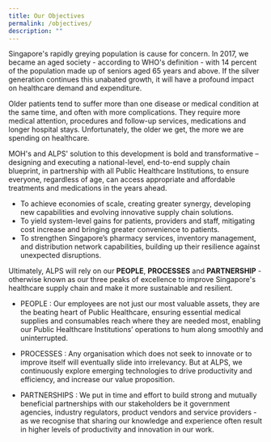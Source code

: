 ```yaml
---
title: Our Objectives
permalink: /objectives/
description: ""
---
```

Singapore's rapidly greying population is cause for concern. In 2017, we became an aged society - according to WHO's definition - with 14 percent of the population made up of seniors aged 65 years and above. If the silver generation continues this unabated growth, it will have a profound impact on healthcare demand and expenditure.

 Older patients tend to suffer more than one disease or medical condition at the same time, and often with more complications. They require more medical attention, procedures and follow-up services, medications and longer hospital stays. Unfortunately, the older we get, the more we are spending on healthcare.

MOH's and ALPS' solution to this development is bold and transformative – designing and executing a national-level, end-to-end supply chain blueprint, in partnership with all Public Healthcare Institutions, to ensure everyone, regardless of age, can access appropriate and affordable treatments and medications in the years ahead.

* To achieve economies of scale, creating greater synergy, developing new capabilities and evolving innovative supply chain solutions.
* To yield system-level gains for patients, providers and staff, mitigating cost increase and bringing greater convenience to patients.
* To strengthen Singapore’s pharmacy services, inventory management, and distribution network capabilities, building up their resilience against unexpected disruptions.

Ultimately, ALPS will rely on our **PEOPLE**, **PROCESSES**
and **PARTNERSHIP** - otherwise known as our three peaks of excellence to improve Singapore's healthcare supply chain and make it more sustainable and resilient.

* PEOPLE : Our employees are not just our most valuable assets, they are the beating heart of Public Healthcare, ensuring essential medical supplies and consumables reach where they are needed most, enabling our Public Healthcare Institutions’ operations to hum along smoothly and uninterrupted.

* PROCESSES : Any organisation which does not seek to innovate or to improve itself will eventually slide into irrelevancy. But at ALPS, we continuously explore emerging technologies to drive productivity and efficiency, and increase our value proposition.

* PARTNERSHIPS : We put in time and effort to build strong and mutually beneficial partnerships with our stakeholders be it government agencies, industry regulators, product vendors and service providers - as we recognise that sharing our knowledge and experience often result in higher levels of productivity and innovation in our work.